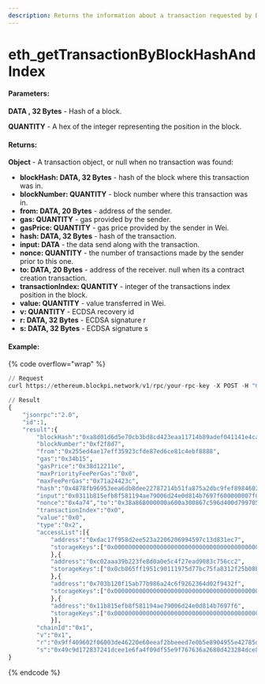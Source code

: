 ```yaml
---
description: Returns the information about a transaction requested by Block hash and index.
---
```


# eth\_getTransactionByBlockHashAndIndex

#### **Parameters:**

**DATA , 32 Bytes** - Hash of a block.

**QUANTITY** - A hex of the integer representing the position in the block.

#### **Returns:**

**Object** - A transaction object, or null when no transaction was found:

* **blockHash: DATA, 32 Bytes** - hash of the block where this transaction was in.
* **blockNumber: QUANTITY** - block number where this transaction was in.
* **from: DATA, 20 Bytes** - address of the sender.
* **gas: QUANTITY** - gas provided by the sender.
* **gasPrice: QUANTITY** - gas price provided by the sender in Wei.
* **hash: DATA, 32 Bytes** - hash of the transaction.
* **input: DATA** - the data send along with the transaction.
* **nonce: QUANTITY** - the number of transactions made by the sender prior to this one.
* **to: DATA, 20 Bytes** - address of the receiver. null when its a contract creation transaction.
* **transactionIndex: QUANTITY** - integer of the transactions index position in the block.
* **value: QUANTITY** - value transferred in Wei.
* **v: QUANTITY** - ECDSA recovery id
* **r: DATA, 32 Bytes** - ECDSA signature r
* **s: DATA, 32 Bytes** - ECDSA signature s

#### Example:

{% code overflow="wrap" %}
```python
// Request
curl https://ethereum.blockpi.network/v1/rpc/your-rpc-key -X POST -H "Content-Type: application/json" --data '{"jsonrpc":"2.0","method":"eth_getTransactionByBlockHashAndIndex","params":["0xa8d01d6d5e70cb3bd8cd423eaa11714b89adef041141e4ca31bcdc6879543b23", "0x0"],"id":1}'

// Result
{
    "jsonrpc":"2.0",
    "id":1,
    "result":{
        "blockHash":"0xa8d01d6d5e70cb3bd8cd423eaa11714b89adef041141e4ca31bcdc6879543b23",
        "blockNumber":"0xf2f8d7",
        "from":"0x255ed4ae17eff35923cfde87ed6ce81c4ebf8888",
        "gas":"0x34b15",
        "gasPrice":"0x38d12211e",
        "maxPriorityFeePerGas":"0x0",
        "maxFeePerGas":"0x71a24423c",
        "hash":"0x4878fb96953eea6db8dee22787214b51fa875a2dbc9fef8984602c60f39f10b6",
        "input":"0x0311b815efb8f581194ae79006d24e0d814b7697f600000007f0fe144fa826e0703b120f15ab77b986a24c6f9262364d02f9432f1000000007e5d1a3df71d7a7",
        "nonce":"0x4a74","to":"0x38a868000000a600a300867c596d400d79970500",
        "transactionIndex":"0x0",
        "value":"0x0",
        "type":"0x2",
        "accessList":[{
            "address":"0xdac17f958d2ee523a2206206994597c13d831ec7",
            "storageKeys":["0x0000000000000000000000000000000000000000000000000000000000000000","0x3ad2db55fe5657fe773e3b7111e43f4b662a181a20e875b3b8be52dd9f0e2333","0x000000000000000000000000000000000000000000000000000000000000000a","0x0000000000000000000000000000000000000000000000000000000000000003","0x0000000000000000000000000000000000000000000000000000000000000004","0x169228ca33ea854d54aa1e506e59ec687f618a41074f5f5de937a0e9c6343e5a","0x7b4dde3b0741d562eb26de87cf5d4054b17e06762c01945d8239f651a1eb56d8"]
            },{
            "address":"0xc02aaa39b223fe8d0a0e5c4f27ead9083c756cc2",
            "storageKeys":["0x0cb865ff1951c90111975d77bc75fa8312f25b08bb19b908f6b9c43691ac0caf","0xc03bfebcb17457ccd303a02ee88d0023c8543130f3e1c1dcf3fe4102963b55e2","0x2dff7e872c41ba172ddc85e3a80562af43838886f636afbc7f1366a43f2112bf"]
            },{
            "address":"0x703b120f15ab77b986a24c6f9262364d02f9432f",
            "storageKeys":["0x0000000000000000000000000000000000000000000000000000000000000009","0x000000000000000000000000000000000000000000000000000000000000000a","0x000000000000000000000000000000000000000000000000000000000000000f","0x0000000000000000000000000000000000000000000000000000000000000008","0x0000000000000000000000000000000000000000000000000000000000000006","0x0000000000000000000000000000000000000000000000000000000000000007","0x000000000000000000000000000000000000000000000000000000000000000c"]
            },{
            "address":"0x11b815efb8f581194ae79006d24e0d814b7697f6",
            "storageKeys":["0x0000000000000000000000000000000000000000000000000000000000000001","0x32d80bb380a6153715a380340a591610b4f5a62ca0809dce09eefe0e7c37ea7f","0x0000000000000000000000000000000000000000000000000000000000000000","0x0000000000000000000000000000000000000000000000000000000000000004"]
            }],
        "chainId":"0x1",
        "v":"0x1",
        "r":"0x9ff409602f06003de46220e60eeaf2bbeeed7e0b5e8904955e42785dc739a8b",
        "s":"0x49c9d172837241dcee1e6fa4f09df55e9f767636a2680d423284dce835350ba"}
}
```
{% endcode %}
